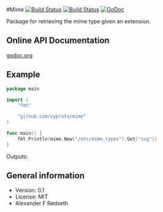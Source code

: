 #Mime [![Build Status](https://travis-ci.org/xyproto/mime.svg?branch=master)](https://travis-ci.org/xyproto/mime) [![Build Status](https://drone.io/github.com/xyproto/mime/status.png)](https://drone.io/github.com/xyproto/mime/latest) [![GoDoc](https://godoc.org/github.com/xyproto/mime?status.svg)](http://godoc.org/github.com/xyproto/mime)

Package for retrieving the mime type given an extension.

Online API Documentation
------------------------

[godoc.org](http://godoc.org/github.com/xyproto/mime)


Example
-------

~~~ go
package main

import (
	"fmt"

	"github.com/xyproto/mime"
)

func main() {
    fmt.Println(mime.New("/etc/mime.types").Get("svg"))
}
~~~

Outputs:


General information
-------------------

* Version: 0.1
* License: MIT
* Alexander F Rødseth

